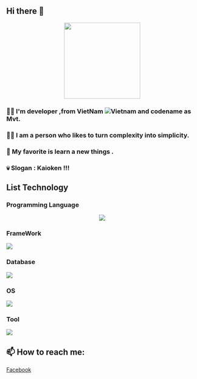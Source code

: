 ## Hi there 👋

<p align="center">
  <img  src="https://64.media.tumblr.com/5ee658643182a4b8d9fb1f855630520c/843d2e99156ab1f2-7e/s500x750/74a2293c92592fe3ff3e7df6c77a562d42676f94.gif" width=200">
</p>

### 🙋‍♂️ I'm developer ,from VietNam ![Vietnam](https://raw.githubusercontent.com/stevenrskelton/flag-icon/master/png/16/country-4x3/vn.png "Vietnam") and codename as Mvt.
### 💁‍♂️ I am a person who likes to turn complexity into simplicity.
### 💋 My favorite is learn a new things .
### 💀 Slogan : Kaioken !!!
## List Technology
### Programming Language

<p align="center">
  <img  src="https://skillicons.dev/icons?i=c,cpp,cs,html,css,js,php,java,python,kotlin&theme=light">
</p>

### FrameWork

<p align="left">
  <img  src="https://skillicons.dev/icons?i=bootstrap,nodejs,react&theme=light">
</p>

### Database

<p align="left">
  <img  src="https://skillicons.dev/icons?i=mysql,mongodb&theme=light">
</p>

### OS

<p align="left">
  <img  src="https://skillicons.dev/icons?i=linux&theme=light">
</p>

### Tool

<p align="left">
  <img  src="https://skillicons.dev/icons?i=git,gitlab,jenkins,docker&theme=light">
</p>

## 📫 How to reach me:
[Facebook](https://www.facebook.com/sieuphammaitien594)
